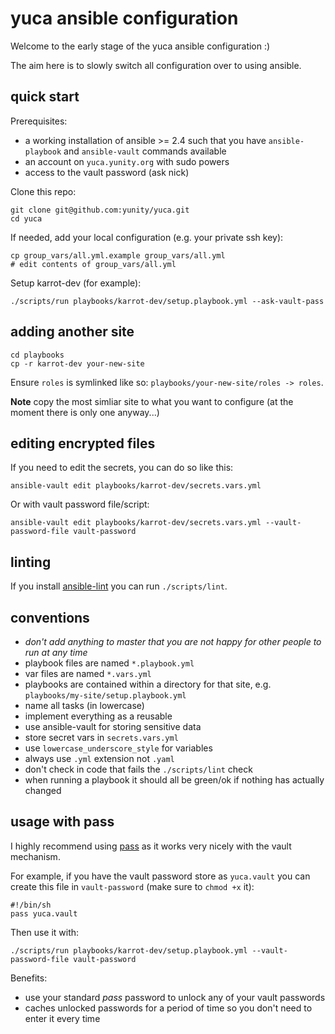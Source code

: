 # yuca ansible configuration

Welcome to the early stage of the yuca ansible configuration :)

The aim here is to slowly switch all configuration over to using ansible.

## quick start

Prerequisites:

* a working installation of ansible >= 2.4 such that you have `ansible-playbook` and `ansible-vault` commands available
* an account on `yuca.yunity.org` with sudo powers
* access to the vault password (ask nick)

Clone this repo:

```
git clone git@github.com:yunity/yuca.git
cd yuca
```

If needed, add your local configuration (e.g. your private ssh key):

```
cp group_vars/all.yml.example group_vars/all.yml
# edit contents of group_vars/all.yml
```

Setup karrot-dev (for example):

```
./scripts/run playbooks/karrot-dev/setup.playbook.yml --ask-vault-pass
```

## adding another site

```
cd playbooks
cp -r karrot-dev your-new-site
```

Ensure `roles` is symlinked like so: `playbooks/your-new-site/roles -> roles`.

**Note** copy the most simliar site to what you want to configure (at the moment there is only one anyway...)

## editing encrypted files

If you need to edit the secrets, you can do so like this:

```
ansible-vault edit playbooks/karrot-dev/secrets.vars.yml
```

Or with vault password file/script:
```
ansible-vault edit playbooks/karrot-dev/secrets.vars.yml --vault-password-file vault-password
```

## linting

If you install [ansible-lint](https://github.com/willthames/ansible-lint) you can run `./scripts/lint`.

## conventions

* *don't add anything to master that you are not happy for other people to run at any time*
* playbook files are named `*.playbook.yml`
* var files are named `*.vars.yml`
* playbooks are contained within a directory for that site, e.g. `playbooks/my-site/setup.playbook.yml`
* name all tasks (in lowercase)
* implement everything as a reusable 
* use ansible-vault for storing sensitive data
* store secret vars in `secrets.vars.yml`
* use `lowercase_underscore_style` for variables
* always use `.yml` extension not `.yaml`
* don't check in code that fails the `./scripts/lint` check
* when running a playbook it should all be green/ok if nothing has actually changed

## usage with pass

I highly recommend using [pass](https://www.passwordstore.org/) as it works very nicely with the vault mechanism.

For example, if you have the vault password store as `yuca.vault` you can create this file in `vault-password` (make sure to `chmod +x` it):

```
#!/bin/sh
pass yuca.vault
```

Then use it with:

```
./scripts/run playbooks/karrot-dev/setup.playbook.yml --vault-password-file vault-password
```

Benefits:
* use your standard _pass_ password to unlock any of your vault passwords
* caches unlocked passwords for a period of time so you don't need to enter it every time
